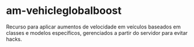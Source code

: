 # am-vehicleglobalboost
Recurso para aplicar aumentos de velocidade em veículos baseados em classes e modelos específicos, gerenciados a partir do servidor para evitar hacks.

